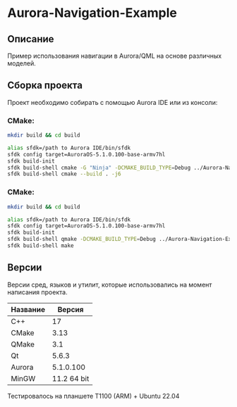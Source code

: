 # Aurora-Navigation-Example

## Описание

Пример использования навигации в Aurora/QML на основе различных моделей.

## Сборка проекта

Проект необходимо собирать с помощью Aurora IDE или из консоли:

### CMake:

```bash
mkdir build && cd build

alias sfdk=/path to Aurora IDE/bin/sfdk
sfdk config target=AuroraOS-5.1.0.100-base-armv7hl
sfdk build-init
sfdk build-shell cmake -G "Ninja" -DCMAKE_BUILD_TYPE=Debug ../Aurora-Navigation-Example/
sfdk build-shell cmake --build . -j6
```
### CMake:

```bash
mkdir build && cd build

alias sfdk=/path to Aurora IDE/bin/sfdk
sfdk config target=AuroraOS-5.1.0.100-base-armv7hl
sfdk build-init
sfdk build-shell qmake -DCMAKE_BUILD_TYPE=Debug ../Aurora-Navigation-Example/
sfdk build-shell make
```

## Версии

Версии сред, языков и утилит, которые использовались на момент написания проекта.

| Название   | Версия               |
| -----------|----------------------|
| C++        | 17                   |
| CMake      | 3.13                 |
| QMake      | 3.1                  |
| Qt         | 5.6.3                |
| Aurora     | 5.1.0.100            |
| MinGW      | 11.2 64 bit          |

Тестировалось на планшете T1100 (ARM) + Ubuntu 22.04